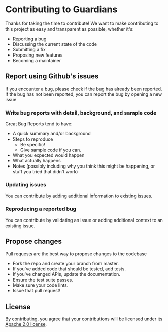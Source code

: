 # Contributing to Guardians
Thanks for taking the time to contribute! We want to make contributing to this project as easy and transparent as possible, whether it's:

- Reporting a bug
- Discussing the current state of the code
- Submitting a fix
- Proposing new features
- Becoming a maintainer


## Report using Github's issues
If you encounter a bug, please check if the bug has already been reported. If the bug has not been reported, you can report the bug by opening a new issue


### Write bug reports with detail, background, and sample code
Great Bug Reports tend to have:
- A quick summary and/or background
- Steps to reproduce
    - Be specific!
    - Give sample code if you can. 
- What you expected would happen
- What actually happens
- Notes (possibly including why you think this might be happening, or stuff you tried that didn't work)


### Updating issues
You can contribute by adding additional information to existing issues.


### Reproducing a reported bug
You can contribute by validating an issue or adding additional context to an existing issue.


## Propose changes
Pull requests are the best way to propose changes to the codebase
- Fork the repo and create your branch from master.
- If you've added code that should be tested, add tests.
- If you've changed APIs, update the documentation.
- Ensure the test suite passes.
- Make sure your code lints.
- Issue that pull request!


## License
By contributing, you agree that your contributions will be licensed under its [Apache 2.0 license](https://www.apache.org/licenses/LICENSE-2.0).
